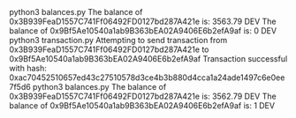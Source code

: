 <div id="termynal" data-termynal>
    <span data-ty="input"><span class="file-path"></span>python3 balances.py</span>
    <span data-ty>The balance of 0x3B939FeaD1557C741Ff06492FD0127bd287A421e is: 3563.79 DEV</span>
    <span data-ty>The balance of 0x9Bf5Ae10540a1ab9B363bEA02A9406E6b2efA9af is: 0 DEV</span>
    <span data-ty="input"><span class="file-path"></span>python3 transaction.py</span>
    <span data-ty>Attempting to send transaction from 0x3B939FeaD1557C741Ff06492FD0127bd287A421e to 0x9Bf5Ae10540a1ab9B363bEA02A9406E6b2efA9af</span>
    <span data-ty>Transaction successful with hash: 0xac70452510657ed43c27510578d3ce4b3b880d4cca1a24ade1497c6e0ee7f5d6</span>
    <span data-ty="input"><span class="file-path"></span>python3 balances.py</span>
    <span data-ty>The balance of 0x3B939FeaD1557C741Ff06492FD0127bd287A421e is: 3562.79 DEV</span>
    <span data-ty>The balance of 0x9Bf5Ae10540a1ab9B363bEA02A9406E6b2efA9af is: 1 DEV</span>
    <span data-ty="input"><span class="file-path">
</div>
